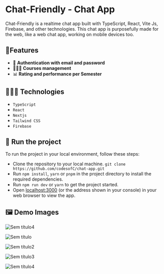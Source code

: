 # Chat-Friendly - Chat App

Chat-Friendly is a realtime chat app built with TypeScript, React, Vite Js, Firebase, and other technologies. This chat app is purposefully made for the web, like a web chat app, working on mobile devices too.

## 🎈Features
- 🔑 **Authentication with email and password**
-  👩🏾‍💻 **Courses management**
-  📊 **Rating and performance per Semester**


## 👩🏾‍💻 Technologies
- `TypeScript`
- `React`
- `Nextjs`
- `Tailwind CSS`
- `Firebase`

## 🚦 Run the project
To run the project in your local environment, follow these steps:
- Clone the repository to your local machine. `git clone https://github.com/codesofC/chat-app.git`
- Run `npm install`, `yarn` or `pnpm` in the project directory to install the required dependencies.
- Run `npm run dev` or `yarn` to get the project started.
- Open [localhost:3000](http://localhost:3000/) (or the address shown in your console) in your web browser to view the app.
  
## 🖼 Demo Images

![Sem título4](https://github.com/codesofC/ead-plataforma/assets/76754023/c1ea8d99-2511-4684-89ed-ba66d58ae1f9)

![Sem título](https://github.com/codesofC/ead-plataforma/assets/76754023/2105a8bf-c67d-4d74-9ad3-8298d0a47bec)

![Sem título2](https://github.com/codesofC/ead-plataforma/assets/76754023/ee3af96c-ce51-46bc-861e-c169f7a4e188)

![Sem título3](https://github.com/codesofC/ead-plataforma/assets/76754023/a22ab96e-95fd-43b4-9d94-dc2475fc1458)

![Sem título4](https://github.com/codesofC/ead-plataforma/assets/76754023/8b4b3ed3-47de-4ef9-ba7d-b2dc37698130)
